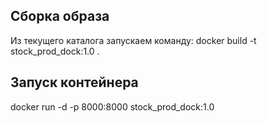 ## Сборка образа
Из текущего каталога запускаем команду:
docker build -t stock_prod_dock:1.0 .

## Запуск контейнера
docker run -d -p 8000:8000 stock_prod_dock:1.0







